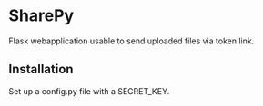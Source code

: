 # SharePy

Flask webapplication usable to send uploaded files via token link.

## Installation

Set up a config.py file with a SECRET_KEY.
